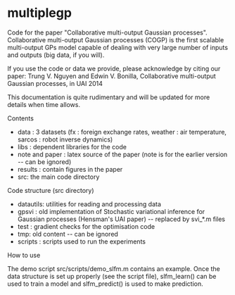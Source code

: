 multiplegp
==========

Code for the paper "Collaborative multi-output Gaussian processes". 
Collaborative multi-output Gaussian processes (COGP) is the first scalable multi-output GPs model capable of dealing with very large number of inputs and outputs (big data, if you will).

If you use the code or data we provide, please acknowledge by citing our paper:
Trung V. Nguyen and Edwin V. Bonilla, Collaborative multi-output Gaussian processes, in UAI 2014

This documentation is quite rudimentary and will be updated for more details when time allows.

Contents

- data : 3 datasets (fx : foreign exchange rates, weather : air temperature, sarcos : robot inverse dynamics)
- libs : dependent libraries for the code
- note and paper : latex source of the paper (note is for the earlier version -- can be ignored)
- results : contain figures in the paper
- src: the main code directory

Code structure (src directory)

- datautils: utilities for reading and processing data
- gpsvi : old implementation of Stochastic variational inference for Gaussian processes (Hensman's UAI paper) -- replaced by svi_*.m files
- test : gradient checks for the optimisation code
- tmp: old content -- can be ignored
- scripts : scripts used to run the experiments

How to use

The demo script src/scripts/demo_slfm.m contains an example.
Once the data structure is set up properly (see the script file), slfm_learn() can be used to train a model and slfm_predict() is used to make prediction.

